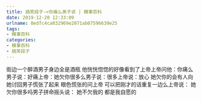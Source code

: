 ```yaml
---
title: 搞笑段子->你痛么男子说 | 糗事百科
date: 2019-12-20 12:33:09
urlname: 0edfc4ca032969e2071ab07596639e25
tags: 
- 糗事百科
categories:
- 糗事百科
- 搞笑段子
---
```

街边一个醉酒男子身边全是酒瓶   他恍恍惚惚的好像看到了上帝上帝问他：你痛么男子说：好痛上帝：她欠你很多么男子说：很多上帝说：放心  她欠你的会有人向她讨回男子慌张了起来  眼色慌张的问上帝  可以把刚才的话重复一边么上帝说：  她欠你很多吗男子拼命摇头说： 她不欠我的  都是我自愿的


